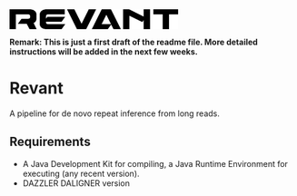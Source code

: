 <img align="center" src="./logo.png" width="297" height="35"/>

**Remark: This is just a first draft of the readme file. More detailed instructions will be added in the next few weeks.**

# Revant

A pipeline for de novo repeat inference from long reads.

## Requirements

* A Java Development Kit for compiling, a Java Runtime Environment for executing (any recent version).
* DAZZLER   DALIGNER version 

